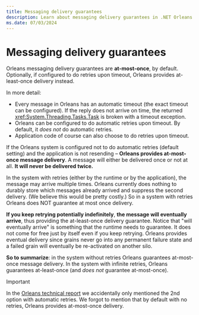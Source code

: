```yaml
---
title: Messaging delivery guarantees
description: Learn about messaging delivery guarantees in .NET Orleans.
ms.date: 07/03/2024
---
```


# Messaging delivery guarantees

Orleans messaging delivery guarantees are **at-most-once**, by default. Optionally, if configured to do retries upon timeout, Orleans provides at-least-once deliv­ery instead.

In more detail:

* Every message in Orleans has an automatic timeout (the exact timeout can be configured). If the reply does not arrive on time, the returned <xref:System.Threading.Tasks.Task> is broken with a timeout exception.
* Orleans can be configured to do automatic retries upon timeout. By default, it _does not_ do automatic retries.
* Application code of course can also choose to do retries upon timeout.

If the Orleans system is configured not to do automatic retries (default setting) and the application is not resending – **Orleans provides at-most-once message delivery**. A message will either be delivered once or not at all. **It will never be delivered twice.**

In the system with retries (either by the runtime or by the application), the message may arrive multiple times. Orleans currently does nothing to durably store which messages already arrived and suppress the second delivery. (We believe this would be pretty costly.) So in a system with retries Orleans does NOT guarantee at most once delivery.

**If you keep retrying potentially indefinitely**, **the message will eventually arrive**, thus providing the at-least-once delivery guarantee. Notice that "will eventually arrive" is something that the runtime needs to guarantee. It does not come for free just by itself even if you keep retrying. Orleans provides eventual delivery since grains never go into any permanent failure state and a failed grain will eventually be re-activated on another silo.

**So to summarize**: in the system without retries Orleans guarantees at-most-once message delivery. In the system with infinite retries, Orleans guarantees at-least-once (and _does not_ guarantee at-most-once).

> [!IMPORTANT]
> In the [Orleans technical report](https://research.microsoft.com/pubs/210931/Orleans-MSR-TR-2014-41.pdf) we accidentally only mentioned the 2nd option with automatic retries. We forgot to mention that by default with no retries, Orleans provides at-most-once delivery.
